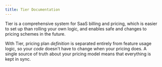 ```yaml
---
title: Tier Documentation
---
```


Tier is a comprehensive system for SaaS billing and pricing,
which is easier to set up than rolling your own logic, and
enables safe and changes to pricing schemes in the future.

With Tier, pricing plan _definition_ is separated entirely from
feature usage logic, so your _code_ doesn't have to change when
your pricing does.  A single source of truth about your pricing
model means that everything is kept in sync.
